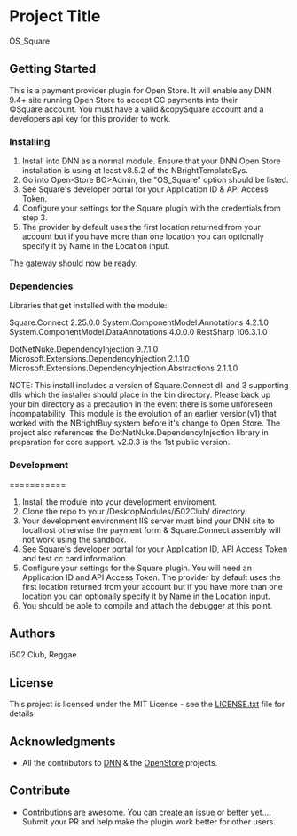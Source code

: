 # Project Title
OS_Square

## Getting Started
This is a payment provider plugin for Open Store. It will enable any 
DNN 9.4+ site running Open Store to accept CC payments into their  
&copy;Square account.  You must have a valid &copySquare account and 
a developers api key for this provider to work.

### Installing
1. Install into DNN as a normal module.  Ensure that your DNN Open Store installation is using 
   at least v8.5.2 of the NBrightTemplateSys.
2. Go into Open-Store BO>Admin, the "OS_Square" option should be listed.
3. See Square's developer portal for your Application ID & API Access Token.
4. Configure your settings for the Square plugin with the credentials from step 3. 
5. The provider by default uses the first location returned from your account but if you have more 
	than one location you can optionally specify it by Name in the Location input.

The gateway should now be ready.

### Dependencies
Libraries that get installed with the module:

 Square.Connect 2.25.0.0
 System.ComponentModel.Annotations 4.2.1.0
 System.ComponentModel.DataAnnotations 4.0.0.0
 RestSharp 106.3.1.0

 DotNetNuke.DependencyInjection 9.7.1.0
 Microsoft.Extensions.DependencyInjection 2.1.1.0
 Microsoft.Extensions.DependencyInjection.Abstractions 2.1.1.0


NOTE: This install includes a version of Square.Connect dll and 3 supporting dlls 
which the installer should place in the bin directory.  Please back up your bin directory as 
a precaution in the event there is some unforeseen incompatability. This module is the 
evolution of an earlier version(v1) that worked with the NBrightBuy system before it's 
change to Open Store.  The project also references the DotNetNuke.DependencyInjection 
library in preparation for core support.  v2.0.3 is the 1st public version. 
 

 ### Development
 ===========

 1. Install the module into your development enviroment.
 2. Clone the repo to your /DesktopModules/i502Club/ directory.
 2. Your development environment IIS server must bind your DNN site to localhost 
	otherwise the payment form & Square.Connect assembly will not work using the sandbox.  
 3. See Square's developer portal for your Application ID, API Access Token and test cc card information.
 4. Configure your settings for the Square plugin.  You will need an Application ID and API Access Token.
	The provider by default uses the first location returned from your account but if you have more 
	than one location you can optionally specify it by Name in the Location input.
 5. You should be able to compile and attach the debugger at this point.

 ## Authors
 i502 Club, Reggae

 ## License
This project is licensed under the MIT License - see the [LICENSE.txt](LICENSE.txt) file for details

## Acknowledgments
* All the contributors to [DNN](https://github.com/dnnsoftware/Dnn.Platform) & the [OpenStore]( https://github.com/openstore-ecommerce/OpenStore)  projects.

 ## Contribute
 * Contributions are awesome.  You can create an issue or better yet....  Submit your PR 
 and help make the plugin work better for other users.
